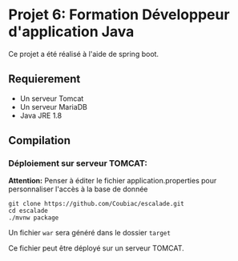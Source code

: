 # Projet 6: Formation Développeur d'application Java

Ce projet a été réalisé à l'aide de spring boot.

## Requierement

- Un serveur Tomcat
- Un serveur MariaDB
- Java JRE 1.8

## Compilation

### Déploiement sur serveur TOMCAT:

__**Attention:**__ Penser à éditer le fichier application.properties pour personnaliser l'accès à la base de donnée


````
git clone https://github.com/Coubiac/escalade.git
cd escalade
./mvnw package
````
Un fichier ````war```` sera généré dans le dossier ````target````

Ce fichier peut être déployé sur un serveur TOMCAT.

